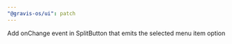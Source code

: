 ```yaml
---
"@gravis-os/ui": patch
---
```


Add onChange event in SplitButton that emits the selected menu item option
